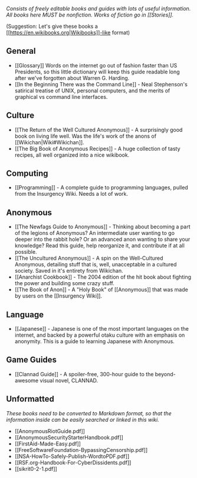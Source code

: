 *Consists of freely editable books and guides with lots of useful information. All books here MUST be nonfiction. Works of fiction go in [[Stories]].*

(Suggestion: Let's give these books a [[https://en.wikibooks.org|Wikibooks]]-like format)

## General

* [[Glossary]]   Words on the internet go out of fashion faster than US Presidents, so this little dictionary will keep this guide readable long after we've forgotten about Warren G. Harding. 
* [[In the Beginning There was the Command Line]] - Neal Stephenson's satirical treatise of UNIX, personal computers, and the merits of graphical vs command line interfaces.

## Culture

* [[The Return of the Well Cultured Anonymous]] - A surprisingly good book on living life well. Was the life's work of the anons of [[Wikichan|Wiki#Wikichan]].
* [[The Big Book of Anonymous Recipes]] - A huge collection of tasty recipes, all well organized into a nice wikibook.

## Computing

* [[Programming]] - A complete guide to programming languages, pulled from the Insurgency Wiki. Needs a lot of work.

## Anonymous

* [[The Newfags Guide to Anonymous]] - Thinking about becoming a part of the legions of Anonymous? An intermediate user wanting to go deeper into the rabbit hole? Or an advanced anon wanting to share your knowledge? Read this guide, help reorganize it, and contribute if at all possible.
* [[The Uncultured Anonymous]] - A spin on the Well-Cultured Anonymous, detailing stuff that is, well, unacceptable in a cultured society. Saved in it's entirety from Wikichan.
* [[Anarchist Cookbook]] - The 2004 edition of the hit book about fighting the power and building some crazy stuff.
* [[The Book of Anon]] - A "Holy Book" of [[Anonymous]] that was made by users on the [[Insurgency Wiki]].

## Language

* [[Japanese]] - Japanese is one of the most important languages on the internet, and backed by a powerful otaku culture with an emphasis on anonymity. This is a guide to learning Japanese with Anonymous.

## Game Guides

* [[Clannad Guide]] - A spoiler-free, 300-hour guide to the beyond-awesome visual novel, CLANNAD.

## Unformatted

*These books need to be converted to Markdown format, so that the information inside can be easily searched or linked in this wiki.*

* [[AnonymousRiotGuide.pdf]]
* [[AnonymousSecurityStarterHandbook.pdf]]
* [[FirstAid-Made-Easy.pdf]]
* [[FreeSoftwareFoundation-BypassingCensorship.pdf]]
* [[NSA-HowTo-Safely-Publish-WordtoPDF.pdf]]
* [[RSF.org-Handbook-For-CyberDissidents.pdf]]
* [[sikrit0-2-1.pdf]]